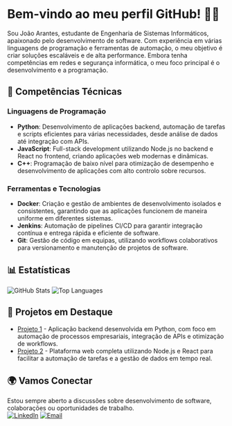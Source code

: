 # Bem-vindo ao meu perfil GitHub! 👨‍💻

Sou João Arantes, estudante de Engenharia de Sistemas Informáticos, apaixonado pelo desenvolvimento de software. Com experiência em várias linguagens de programação e ferramentas de automação, o meu objetivo é criar soluções escaláveis e de alta performance. Embora tenha competências em redes e segurança informática, o meu foco principal é o desenvolvimento e a programação.

## 🚀 Competências Técnicas

### Linguagens de Programação
- **Python**: Desenvolvimento de aplicações backend, automação de tarefas e scripts eficientes para várias necessidades, desde análise de dados até integração com APIs.
- **JavaScript**: Full-stack development utilizando Node.js no backend e React no frontend, criando aplicações web modernas e dinâmicas.
- **C++**: Programação de baixo nível para otimização de desempenho e desenvolvimento de aplicações com alto controlo sobre recursos.

### Ferramentas e Tecnologias
- **Docker**: Criação e gestão de ambientes de desenvolvimento isolados e consistentes, garantindo que as aplicações funcionem de maneira uniforme em diferentes sistemas.
- **Jenkins**: Automação de pipelines CI/CD para garantir integração contínua e entrega rápida e eficiente de software.
- **Git**: Gestão de código em equipas, utilizando workflows colaborativos para versionamento e manutenção de projetos de software.

## 📊 Estatísticas
![GitHub Stats](https://github-readme-stats.vercel.app/api?username=joaoarantes&show_icons=true&theme=dark)
![Top Languages](https://github-readme-stats.vercel.app/api/top-langs/?username=Arantes722&layout=compact&theme=dark)

## 🌟 Projetos em Destaque
- [Projeto 1](https://github.com/joaoarantes/projeto1) - Aplicação backend desenvolvida em Python, com foco em automação de processos empresariais, integração de APIs e otimização de workflows.
- [Projeto 2](https://github.com/joaoarantes/projeto2) - Plataforma web completa utilizando Node.js e React para facilitar a automação de tarefas e a gestão de dados em tempo real.

## 🌍 Vamos Conectar
Estou sempre aberto a discussões sobre desenvolvimento de software, colaborações ou oportunidades de trabalho.  
[![LinkedIn](https://img.shields.io/badge/-LinkedIn-blue?style=flat&logo=Linkedin&logoColor=white)](https://www.linkedin.com/in/teuperfil) 
[![Email](https://img.shields.io/badge/-Email-D14836?style=flat&logo=Gmail&logoColor=white)](mailto:arantesjps@gmail.com)
